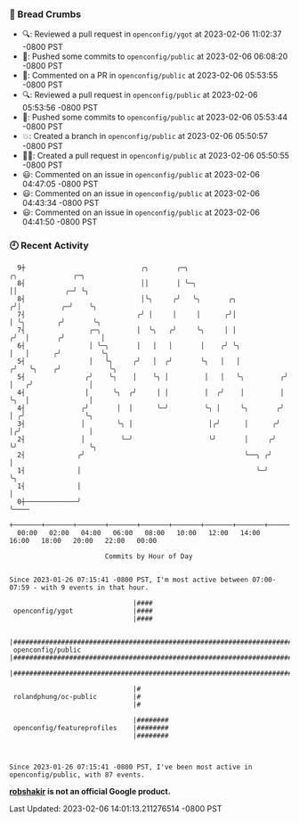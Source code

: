 ### 🍞 Bread Crumbs

 * 🔍: Reviewed a pull request in  `openconfig/ygot` at 2023-02-06 11:02:37 -0800 PST
 * 🚢: Pushed some commits to `openconfig/public` at 2023-02-06 06:08:20 -0800 PST
 * 💬: Commented on a PR in  `openconfig/public` at 2023-02-06 05:53:55 -0800 PST
 * 🔍: Reviewed a pull request in  `openconfig/public` at 2023-02-06 05:53:56 -0800 PST
 * 🚢: Pushed some commits to `openconfig/public` at 2023-02-06 05:53:44 -0800 PST
 * 💥: Created a branch in `openconfig/public` at 2023-02-06 05:50:57 -0800 PST
 * ✍🏼: Created a pull request in `openconfig/public` at 2023-02-06 05:50:55 -0800 PST
 * 😃: Commented on an issue in `openconfig/public` at 2023-02-06 04:47:05 -0800 PST
 * 😃: Commented on an issue in `openconfig/public` at 2023-02-06 04:43:34 -0800 PST
 * 😃: Commented on an issue in `openconfig/public` at 2023-02-06 04:41:50 -0800 PST

### 🕘 Recent Activity
```
  9┼                             ╭╮       ╭─╮                           ╭╮              ╭─╮
  8┤                             ││       │ ╰─╮                         ││            ╭─╯ ╰╮
  8┤                             │╰╮     ╭╯   ╰╮       ╭╮              ╭╯│          ╭─╯    ╰╮
  7┤                            ╭╯ │     │     │      ╭╯│              │ ╰╮        ╭╯       ╰╮
  7┤                ╭─╮         │  ╰╮   ╭╯     ╰╮     │ │             ╭╯  │       ╭╯         │
  6┤                │ ╰─╮       │   │   │       │    ╭╯ ╰╮            │   │      ╭╯          ╰╮
  5┤                │   ╰╮     ╭╯   │  ╭╯       ╰╮   │   │           ╭╯   ╰╮    ╭╯            ╰╮
  5┤               ╭╯    ╰╮    │    ╰╮ │         │   │   ╰╮         ╭╯     │   ╭╯              │
  4┤               │      ╰╮  ╭╯     │ │         │  ╭╯    │         │      ╰╮  │               │
  4┤              ╭╯       │  │      ╰─╯         ╰╮ │     ╰╮       ╭╯       │ ╭╯               ╰╮
  3┤              │        ╰╮ │                   │╭╯      │      ╭╯        │╭╯                 │
  2┤              │         ╰─╯                   ╰╯       │     ╭╯         ╰╯                  ╰╮
  2┤             ╭╯                                        ╰──╮ ╭╯                               │
  1┤             │                                            ╰─╯                                ╰╮
  1┤             │                                                                                │
  0┼─────────────╯                                                                                ╰────
    +───────+───────+───────+───────+───────+───────+───────+───────+───────+───────+───────+───────+────
  00:00   02:00   04:00   06:00   08:00   10:00   12:00   14:00   16:00   18:00   20:00   22:00   00:00   

						Commits by Hour of Day


Since 2023-01-26 07:15:41 -0800 PST, I'm most active between 07:00-07:59 - with 9 events in that hour.

```



```
                               |####
 openconfig/ygot               |####
                               |####

                               |#######################################################################################
 openconfig/public             |#######################################################################################
                               |#######################################################################################

                               |#
 rolandphung/oc-public         |#
                               |#

                               |########
 openconfig/featureprofiles    |########
                               |########



Since 2023-01-26 07:15:41 -0800 PST, I've been most active in openconfig/public, with 87 events.

```
**[robshakir](mailto:robjs@google.com) is not an official Google product.**  


Last Updated: 2023-02-06 14:01:13.211276514 -0800 PST
